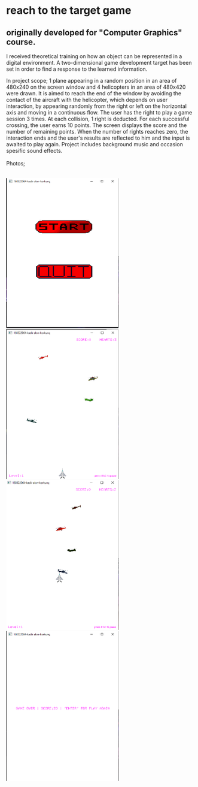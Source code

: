 # reach to the target game
## originally developed for "Computer Graphics" course.

I received theoretical training on how an object can be represented in a digital environment. A two-dimensional game development target has been set in order to find a response to the learned information.

In project scope; 1 plane appearing in a random position in an area of ​​480x240 on the screen window and 4 helicopters in an area of ​​480x420 were drawn. It is aimed to reach the end of the window by avoiding the contact of the aircraft with the helicopter, which depends on user interaction, by appearing randomly from the right or left on the horizontal axis and moving in a continuous flow. The user has the right to play a game session 3 times. At each collision, 1 right is deducted. For each successful crossing, the user earns 10 points. The screen displays the score and the number of remaining points. When the number of rights reaches zero, the interaction ends and the user's results are reflected to him and the input is awaited to play again. Project includes background music and occasion spesific sound effects.<br/><br/>
Photos;

<br/><img src="./ReadmeImages/splash_screen.png" width="300" height="400"/> 
<img src="./ReadmeImages/on_game.png" width="300" height="400"/> 
<img src="./ReadmeImages/pixel_perfect_collision.png" width="300" height="400"/> 
<img src="./ReadmeImages/game_over.png" width="300" height="400"/>